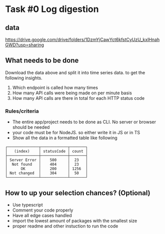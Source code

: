 # Task #0 Log digestion 

## data
https://drive.google.com/drive/folders/1DzmYjCawYct6kfstCyUzU_kxIHnahGWD?usp=sharing


## What needs to be done

Download the data above and split it into time series data. to get the following insights.

1. Which endpoint is called how many times
2. How many API calls were being made on per minute basis
3. How many API calls are there in total for each HTTP status code 


### Rules/criteria
- The entire app/project needs to be done as CLI. No server or browser should be needed
- your code must be for NodeJS. so either write it in JS or in TS
- Show all the data in a formatted table like following 


```
┌──────────────┬────────────┬───────┐
│   (index)    │ statusCode │ count │
├──────────────┼────────────┼───────┤
│ Server Error │    500     │  23   │
│  Not found   │    404     │  23   │
│      OK      │    200     │ 1256  │
│ Not changed  │    304     │  50   │
└──────────────┴────────────┴───────┘                    
```


## How to up your selection chances? (Optional)

- Use typescript
- Comment your code properly
- Have all edge cases handled
- import the lowest amount of packages with the smallest size
- proper readme and other instuction to run the code